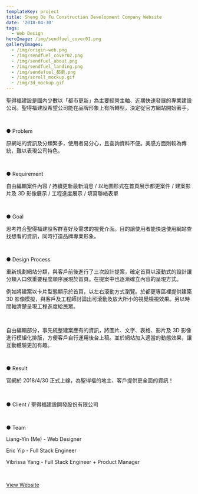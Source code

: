 ```yaml
---
templateKey: project
title: Sheng De Fu Construction Development Company Website
date: '2018-04-30'
tags:
  - Web Design
heroImage: /img/sendfuel_cover01.png
galleryImages:
  - /img/origin-web.png
  - /img/sendfuel_cover02.png
  - /img/sendfuel_about.png
  - /img/sendfuel_landing.png
  - /img/sendefuel_都更.png
  - /img/scroll_mockup.gif
  - /img/3d_mockup.gif
---
```

聖得福建設是國內少數以「都市更新」為主要經營主軸、近期快速發展的專業建設公司。聖得福建設希望公司能在品牌形象上有所轉型，決定從官方網站開始著手。

<br/>

● Problem

原網站的資訊及分類繁多，使用者易分心，且查詢資料不便。美感方面則較為傳統，難以表現公司特色。

<br/>

● Requirement

自由編輯案件內容 / 持續更新最新消息 / 以地圖形式在首頁展示都更案件 / 建案影片及 3D 影像展示 / 工程進度展示 / 填寫聯絡表單

<br/>

● Goal

思考符合聖得福建設客群喜好及需求的視覺介面。目的讓使用者能快速使用網站查找想看的資訊，同時打造品牌專業形象。

<br/>

● Design Process

重新規劃網站分類，與客戶前後進行了三次設計提案，確定首頁以滾動式的設計讓分類入口依重要程度順序展現於首頁。在提案中也逐漸確立內容的呈現方式。

例如將建案以卡片型態顯示於首頁，以左右滾動方式瀏覽。於都更專區裡提供建築 3D 影像模擬，與客戶及工程師討論出可滾動及放大所小的視覺檢視效果。另以時間軸清楚呈現工程進度給民眾。

<br/>

自由編輯部分，事先統整建案應有的資訊，將圖片、文字、表格、影片及 3D 影像進行模組化排版，方便客戶自行運用後台上稿。並於網站加入適當的動態效果，讓互動體驗更加有趣。

<br/>

● Result

官網於 2018/4/30 正式上線，為聖得福的地主、客戶提供更全面的資訊！

<br/>

● Client / 聖得福建設開發股份有限公司

<br/>

● Team

Liang-Yin (Me) - Web Designer

Eric Yip - Full Stack Engineer

Vibrissa Yang - Full Stack Engineer + Product Manager

<br/>

[View Website](http://www.sendfuel.com/)
